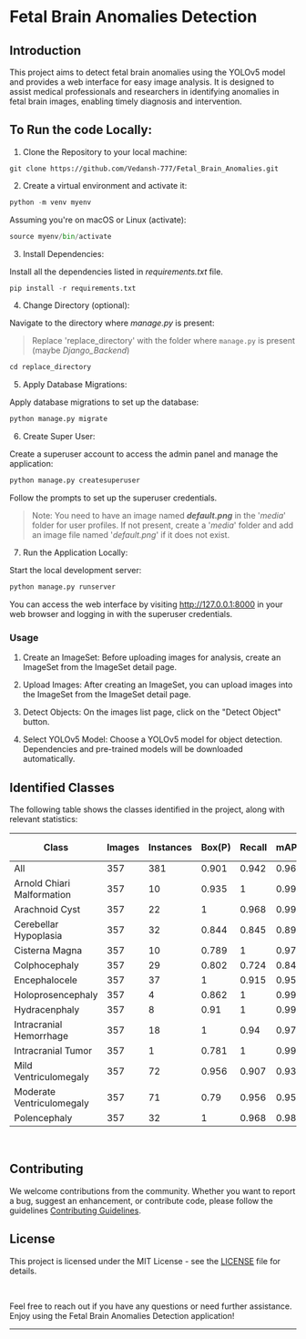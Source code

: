 # Fetal Brain Anomalies Detection

## Introduction

This project aims to detect fetal brain anomalies using the YOLOv5 model and provides a web interface for easy image analysis. It is designed to assist medical professionals and researchers in identifying anomalies in fetal brain images, enabling timely diagnosis and intervention.

## To Run the code Locally:

1. Clone the Repository to your local machine:

```shell
git clone https://github.com/Vedansh-777/Fetal_Brain_Anomalies.git
```
2. Create a virtual environment and activate it:

```python
python -m venv myenv 
```
Assuming you're on  macOS or Linux (activate):
```python
source myenv/bin/activate 
```

3. Install Dependencies:

Install all the dependencies listed in _requirements.txt_ file.
```python
pip install -r requirements.txt
```

4. Change Directory (optional):

Navigate to the directory where _manage.py_ is present:
> Replace 'replace_directory' with the folder where `manage.py` is present (maybe _Django_Backend_)
```python
cd replace_directory
```

5. Apply Database Migrations:

Apply database migrations to set up the database:
```python
python manage.py migrate
```

6. Create Super User:

Create a superuser account to access the admin panel and manage the application:
```python
python manage.py createsuperuser
```
Follow the prompts to set up the superuser credentials.
> Note: You need to have an image named _**default.png**_ in the '_media_' folder for user profiles. If not present, create a '_media_' folder and add an image file named '_default.png_' if it does not exist.


7. Run the Application Locally:

Start the local development server:
```python
python manage.py runserver
```
You can access the web interface by visiting http://127.0.0.1:8000 in your web browser and logging in with the superuser credentials.


### Usage

1. Create an ImageSet: Before uploading images for analysis, create an ImageSet from the ImageSet detail page.

2. Upload Images: After creating an ImageSet, you can upload images into the ImageSet from the ImageSet detail page.

3. Detect Objects: On the images list page, click on the "Detect Object" button.

4. Select YOLOv5 Model: Choose a YOLOv5 model for object detection. Dependencies and pre-trained models will be downloaded automatically.


## Identified Classes

The following table shows the classes identified in the project, along with relevant statistics:

| Class                      | Images | Instances | Box(P) | Recall | mAP50 | mAP50-95 | Mask(P) | Recall | mAP50 | mAP50-95 |
| -------------------------- | ------ | --------- | ------ | ------ | ----- | -------- | ------- | ------ | ----- | -------- |
| All                        | 357    | 381       | 0.901  | 0.942  | 0.962 | 0.637    | 0.896   | 0.935  | 0.957 | 0.55     |
| Arnold Chiari Malformation | 357    | 10        | 0.935  | 1      | 0.995 | 0.679    | 0.935   | 1      | 0.995 | 0.505    |
| Arachnoid Cyst             | 357    | 22        | 1      | 0.968  | 0.995 | 0.662    | 1       | 0.968  | 0.995 | 0.62     |
| Cerebellar Hypoplasia      | 357    | 32        | 0.844  | 0.845  | 0.897 | 0.633    | 0.875   | 0.876  | 0.943 | 0.583    |
| Cisterna Magna             | 357    | 10        | 0.789  | 1      | 0.977 | 0.599    | 0.71    | 0.9    | 0.887 | 0.479    |
| Colphocephaly              | 357    | 29        | 0.802  | 0.724  | 0.842 | 0.438    | 0.802   | 0.724  | 0.842 | 0.429    |
| Encephalocele              | 357    | 37        | 1      | 0.915  | 0.953 | 0.652    | 1       | 0.915  | 0.953 | 0.631    |
| Holoprosencephaly          | 357    | 4         | 0.862  | 1      | 0.995 | 0.846    | 0.862   | 1      | 0.995 | 0.647    |
| Hydracenphaly              | 357    | 8         | 0.91   | 1      | 0.995 | 0.765    | 0.91    | 1      | 0.995 | 0.728    |
| Intracranial Hemorrhage    | 357    | 18        | 1      | 0.94   | 0.972 | 0.505    | 1       | 0.94   | 0.972 | 0.545    |
| Intracranial Tumor         | 357    | 1         | 0.781  | 1      | 0.995 | 0.697    | 0.781   | 1      | 0.995 | 0.298    |
| Mild Ventriculomegaly      | 357    | 72        | 0.956  | 0.907  | 0.935 | 0.56     | 0.956   | 0.907  | 0.942 | 0.502    |
| Moderate Ventriculomegaly  | 357    | 71        | 0.79   | 0.956  | 0.951 | 0.646    | 0.79    | 0.956  | 0.951 | 0.599    |
| Polencephaly               | 357    | 32        | 1      | 0.968  | 0.988 | 0.588    | 1       | 0.968  | 0.988 | 0.549    |

<br>

## Contributing

We welcome contributions from the community. Whether you want to report a bug, suggest an enhancement, or contribute code, please follow the guidelines [Contributing Guidelines](CONTRIBUTING.md).

## License
This project is licensed under the MIT License - see the [LICENSE](LICENSE) file for details.

<br>

Feel free to reach out if you have any questions or need further assistance. Enjoy using the Fetal Brain Anomalies Detection application!

---
